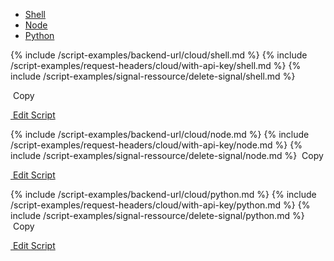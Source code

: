 <!-- Nav tabs -->
<ul class="nav nav-tabs code-nav-tabs" role="tablist">
  <li class="nav-item">
    <a class="nav-link shell-language active" id="delete-signal-shell-cloud-tab" data-toggle="tab" href="#delete-signal-shell-cloud" role="tab" aria-controls="delete-signal-shell-cloud" aria-selected="true">Shell</a>
  </li>
  <li class="nav-item">
    <a class="nav-link node-language" id="delete-signal-node-cloud-tab" data-toggle="tab" href="#delete-signal-node-cloud" role="tab" aria-controls="delete-signal-node-cloud" aria-selected="false">Node</a>
  </li>
  <li class="nav-item">
    <a class="nav-link python-language" id="delete-signal-python-cloud-tab" data-toggle="tab" href="#delete-signal-python-cloud" role="tab" aria-controls="delete-signal-python-cloud" aria-selected="false">Python</a>
  </li>
</ul>

<!-- Tab panes -->
<div class="tab-content">

<!-- shell code -->
<div class="code tab-pane active" id="delete-signal-shell-cloud" role="tabpanel" aria-labelledby="delete-signal-shell-cloud-tab" markdown="1">
{% include /script-examples/backend-url/cloud/shell.md %}
{% include /script-examples/request-headers/cloud/with-api-key/shell.md %}
{% include /script-examples/signal-ressource/delete-signal/shell.md %}

<!-- copy button -->
<a class="btn btn-sm copy-action" data-toggle="tooltip" data-placement="top" title="copy" onclick="copyToClipBoard('delete-signal-shell-cloud')"><i class="fa fa-copy"></i>&nbsp;Copy</a>

<!-- edit button -->
<a class="btn btn-sm edit-action"  href="https://github.com/DasKeyboard/Daskeyboard.io/blob/master/_includes/script-examples/signal-ressource/delete-signal/shell.md"><i class="fa fa-pencil"></i>&nbsp;Edit Script</a>
</div>

<!-- Node code -->
<div class="code tab-pane" id="delete-signal-node-cloud" role="tabpanel" aria-labelledby="delete-signal-node-cloud-tab" markdown="1">
{% include /script-examples/backend-url/cloud/node.md %}
{% include /script-examples/request-headers/cloud/with-api-key/node.md %}
{% include /script-examples/signal-ressource/delete-signal/node.md %}
<!-- copy button -->
<a class="btn btn-sm copy-action" data-toggle="tooltip" data-placement="top" title="copy" onclick="copyToClipBoard('delete-signal-node-cloud')"><i class="fa fa-copy"></i>&nbsp;Copy</a>

<!-- edit button -->
<a class="btn btn-sm edit-action"  href="https://github.com/DasKeyboard/Daskeyboard.io/blob/master/_includes/script-examples/signal-ressource/delete-signal/node.md"><i class="fa fa-pencil"></i>&nbsp;Edit Script</a>
</div>


<!-- Python code -->
<div class="code tab-pane" id="delete-signal-python-cloud" role="tabpanel" aria-labelledby="delete-signal-python-cloud-tab" markdown="1">
{% include /script-examples/backend-url/cloud/python.md %}
{% include /script-examples/request-headers/cloud/with-api-key/python.md %}
{% include /script-examples/signal-ressource/delete-signal/python.md %}
<!-- copy button -->
<a class="btn btn-sm copy-action" data-toggle="tooltip" data-placement="top" title="copy" onclick="copyToClipBoard('delete-signal-python-cloud')"><i class="fa fa-copy"></i>&nbsp;Copy</a>

<!-- edit button -->
<a class="btn btn-sm edit-action"  href="https://github.com/DasKeyboard/Daskeyboard.io/blob/master/_includes/script-examples/signal-ressource/delete-signal/python.md"><i class="fa fa-pencil"></i>&nbsp;Edit Script</a>
</div>
</div>
